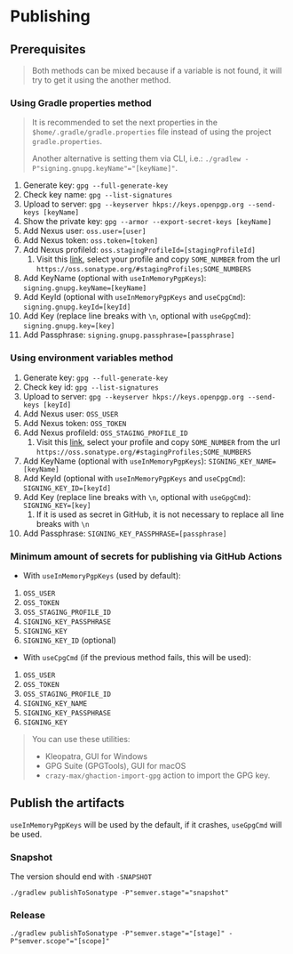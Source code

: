 # Publishing

## Prerequisites

> Both methods can be mixed because if a variable is not found, it will try to get it using the
> another method.

### Using Gradle properties method

> It is recommended to set the next properties in the `$home/.gradle/gradle.properties` file instead
> of using the project `gradle.properties`.
>
> Another alternative is setting them via CLI, i.e.:
> `./gradlew -P"signing.gnupg.keyName"="[keyName]"`.

1. Generate key: `gpg --full-generate-key`
2. Check key name: `gpg --list-signatures`
3. Upload to server: `gpg --keyserver hkps://keys.openpgp.org --send-keys [keyName]`
4. Show the private key: `gpg --armor --export-secret-keys [keyName]`
5. Add Nexus user: `oss.user=[user]`
6. Add Nexus token: `oss.token=[token]`
7. Add Nexus profileId: `oss.stagingProfileId=[stagingProfileId]`
    1. Visit this [link](https://oss.sonatype.org/#stagingProfiles), select your profile and copy
       `SOME_NUMBER` from the url `https://oss.sonatype.org/#stagingProfiles;SOME_NUMBERS`
8. Add KeyName (optional with `useInMemoryPgpKeys`): `signing.gnupg.keyName=[keyName]`
9. Add KeyId (optional with `useInMemoryPgpKeys` and `useCpgCmd`): `signing.gnupg.keyId=[keyId]`
10. Add Key (replace line breaks with `\n`, optional with `useGpgCmd`): `signing.gnupg.key=[key]`
11. Add Passphrase: `signing.gnupg.passphrase=[passphrase]`

### Using environment variables method

1. Generate key: `gpg --full-generate-key`
2. Check key id: `gpg --list-signatures`
3. Upload to server: `gpg --keyserver hkps://keys.openpgp.org --send-keys [keyId]`
4. Add Nexus user: `OSS_USER`
5. Add Nexus token: `OSS_TOKEN`
6. Add Nexus profileId: `OSS_STAGING_PROFILE_ID`
    1. Visit this [link](https://oss.sonatype.org/#stagingProfiles), select your profile and copy
       `SOME_NUMBER` from the url `https://oss.sonatype.org/#stagingProfiles;SOME_NUMBERS`
7. Add KeyName (optional with `useInMemoryPgpKeys`): `SIGNING_KEY_NAME=[keyName]`
8. Add KeyId (optional with `useInMemoryPgpKeys` and `useCpgCmd`): `SIGNING_KEY_ID=[keyId]`
9. Add Key (replace line breaks with `\n`, optional with `useGpgCmd`): `SIGNING_KEY=[key]`
    1. If it is used as secret in GitHub, it is not necessary to replace all line breaks with `\n`
10. Add Passphrase: `SIGNING_KEY_PASSPHRASE=[passphrase]`

### Minimum amount of secrets for publishing via GitHub Actions

- With `useInMemoryPgpKeys` (used by default):

1. `OSS_USER`
2. `OSS_TOKEN`
3. `OSS_STAGING_PROFILE_ID`
4. `SIGNING_KEY_PASSPHRASE`
5. `SIGNING_KEY`
6. `SIGNING_KEY_ID` (optional)

- With `useCpgCmd` (if the previous method fails, this will be used):

1. `OSS_USER`
2. `OSS_TOKEN`
3. `OSS_STAGING_PROFILE_ID`
4. `SIGNING_KEY_NAME`
5. `SIGNING_KEY_PASSPHRASE`
6. `SIGNING_KEY`

> You can use these utilities:
> - Kleopatra, GUI for Windows
> - GPG Suite (GPGTools), GUI for macOS
> - `crazy-max/ghaction-import-gpg` action to import the GPG key.

## Publish the artifacts

`useInMemoryPgpKeys` will be used by the default, if it crashes, `useGpgCmd` will be used.

### Snapshot

The version should end with `-SNAPSHOT`

```
./gradlew publishToSonatype -P"semver.stage"="snapshot"
```

### Release

```
./gradlew publishToSonatype -P"semver.stage"="[stage]" -P"semver.scope"="[scope]"
```
